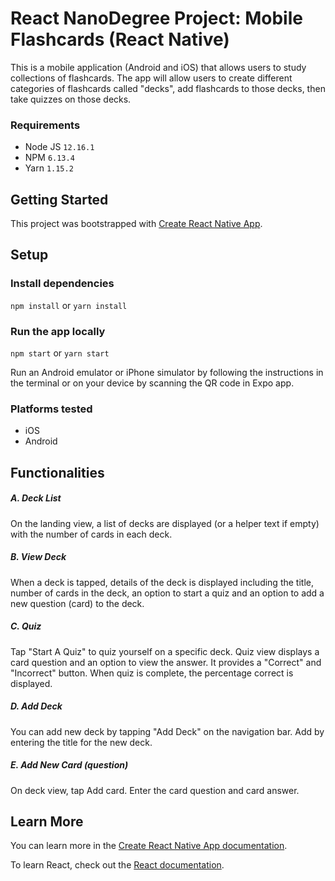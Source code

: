 # React NanoDegree Project: Mobile Flashcards (React Native)

This is a mobile application (Android and iOS) that allows users to study collections of flashcards. The app will allow users to create different categories of flashcards called "decks", add flashcards to those decks, then take quizzes on those decks.

### Requirements
* Node JS `12.16.1`
* NPM `6.13.4`
* Yarn `1.15.2`

## Getting Started
This project was bootstrapped with [Create React Native App](https://reactnative.dev/blog/2017/03/13/introducing-create-react-native-app).

## Setup
### Install dependencies
`npm install` or `yarn install`

### Run the app locally
`npm start` or `yarn start` <br>

Run an Android emulator or iPhone simulator by following the instructions in the terminal or on your device by scanning the QR code in Expo app.

### Platforms tested
* iOS
* Android

## Functionalities
##### A. Deck List
On the landing view, a list of decks are displayed (or a helper text if empty) with the number of cards in each deck.

##### B. View Deck
When a deck is tapped, details of the deck is displayed including the title, number of cards in the deck, an option to start a quiz and an option to add a new question (card) to the deck.

##### C. Quiz
Tap "Start A Quiz" to quiz yourself on a specific deck. Quiz view displays a card question and an option to view the answer. It provides a "Correct" and "Incorrect" button. When quiz is complete, the percentage correct is displayed.

##### D. Add Deck
You can add new deck by tapping "Add Deck" on the navigation bar. Add by entering the title for the new deck.

##### E. Add New Card (question)
On deck view, tap Add card. Enter the card question and card answer.

## Learn More

You can learn more in the [Create React Native App documentation](https://reactnative.dev/blog/2017/03/13/introducing-create-react-native-app).

To learn React, check out the [React documentation](https://reactjs.org/).
